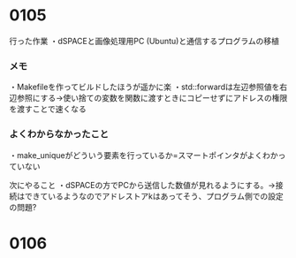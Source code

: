 # 0105 
行った作業
・dSPACEと画像処理用PC (Ubuntu)と通信するプログラムの移植

### メモ
・Makefileを作ってビルドしたほうが遥かに楽
・std::forwardは左辺参照値を右辺参照にする->使い捨ての変数を関数に渡すときにコピーせずにアドレスの権限を渡すことで速くなる

### よくわからなかったこと
・make_uniqueがどういう要素を行っているか=スマートポインタがよくわかっていない

次にやること
・dSPACEの方でPCから送信した数値が見れるようにする。->接続はできているようなのでアドレストアkはあってそう、プログラム側での設定の問題?


# 0106